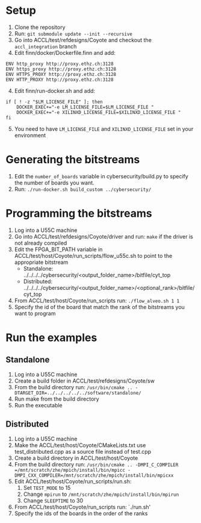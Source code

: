 # Setup

1. Clone the repository
2. Run: `git submodule update --init --recursive`
3. Go into ACCL/test/refdesigns/Coyote and checkout the `accl_integration` branch
4. Edit finn/docker/Dockerfile.finn and add:
```
ENV http_proxy http://proxy.ethz.ch:3128
ENV https_proxy http://proxy.ethz.ch:3128
ENV HTTPS_PROXY http://proxy.ethz.ch:3128
ENV HTTP_PROXY http://proxy.ethz.ch:3128
```
4. Edit finn/run-docker.sh and add:
```
if [ ! -z "$LM_LICENSE_FILE" ]; then
    DOCKER_EXEC+="-e LM_LICENSE_FILE=$LM_LICENSE_FILE "
    DOCKER_EXEC+="-e XILINXD_LICENSE_FILE=$XILINXD_LICENSE_FILE "
fi
```
5. You need to have `LM_LICENSE_FILE` and `XILINXD_LICENSE_FILE` set in your environment

# Generating the bitstreams

1. Edit the `number_of_boards` variable in cybersecurity/build.py to specify the number of boards you want.
2. Run: `./run-docker.sh build_custom ../cybersecurity/`


# Programming the bitstreams

1. Log into a U55C machine
2. Go into ACCL/test/refdesigns/Coyote/driver and run: `make` if the driver is not already compiled
3. Edit the FPGA_BIT_PATH variable in ACCL/test/host/Coyote/run_scripts/flow_u55c.sh to point to the appropriate bitstream
   - Standalone: ../../../../cybersecurity/<output_folder_name>/bitfile/cyt_top
   - Distributed: ../../../../cybersecurity/<output_folder_name>/<optional_rank>/bitfile/cyt_top
4. From ACCL/test/host/Coyote/run_scripts run: `./flow_alveo.sh 1 1`
5. Specify the id of the board that match the rank of the bitstreams you want to program

# Run the examples

## Standalone

1. Log into a U55C machine
2. Create a build folder in ACCL/test/refdesigns/Coyote/sw
3. From the build directory run: `/usr/bin/cmake .. -DTARGET_DIR=../../../../../software/standalone/`
4. Run make from the build directory
5. Run the executable

## Distributed

1. Log into a U55C machine
2. Make the ACCL/test/host/Coyote/CMakeLists.txt use test_distributed.cpp as a source file instead of test.cpp
4. Create a build directory in ACCL/test/host/Coyote
5. From the build directory run: `/usr/bin/cmake .. -DMPI_C_COMPILER
=/mnt/scratch/zhe/mpich/install/bin/mpicc -DMPI_CXX_COMPILER=/mnt/scratch/zhe/mpich/install/bin/mpicxx`
6. Edit ACCL/test/host/Coyote/run_scripts/run.sh:
   1. Set `TEST_MODE` to 15
   2. Change `mpirun` to `/mnt/scratch/zhe/mpich/install/bin/mpirun`
   3. Change `SLEEPTIME` to 30
7. From ACCL/test/host/Coyote/run_scripts run: `./run.sh'
8. Specify the ids of the boards in the order of the ranks

    

